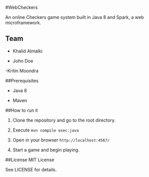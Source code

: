 #WebCheckers

An online Checkers game system built in Java 8 and Spark, a web
microframework.

## Team

- Khalid Almalki

- John Doe

-Kritin Moondra

##Prerequisites

- Java 8

- Maven


##How to run it

1. Clone the repository and go to the root directory.

2. Execute `mvn compile exec:java`

3. Open in your browser `http://localhost:4567/`

4. Start a game and begin playing.


##License
MIT License

See LICENSE for details.
